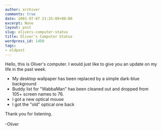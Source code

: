 ```yaml
---
author: archiver
comments: true
date: 2001-07-07 21:25:09+00:00
excerpt: None
layout: post
slug: olivers-computer-status
title: Oliver's Computer Status
wordpress_id: 1450
tags:
- oldpost
---
```


Hello, this is Oliver's computer. I would just like to give you an update on my life in the past week.<ul><li>My desktop wallpaper has been replaced by a simple dark-blue background<li>Buddy list for "WabbaMan" has been cleaned out and dropped from 105+ screen names to 76.<li>I got a new optical mouse<li>I got the "old" optical one back</ul>Thank you for listening.<br /><br />-Oliver